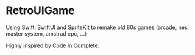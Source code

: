 # RetroUIGame

Using Swift, SwiftUI and SpriteKit to remake old 80s games (arcade, nes, master system, amstrad cpc, ...)

Highly inspired by [Code In Complete](https://codeincomplete.com/).


